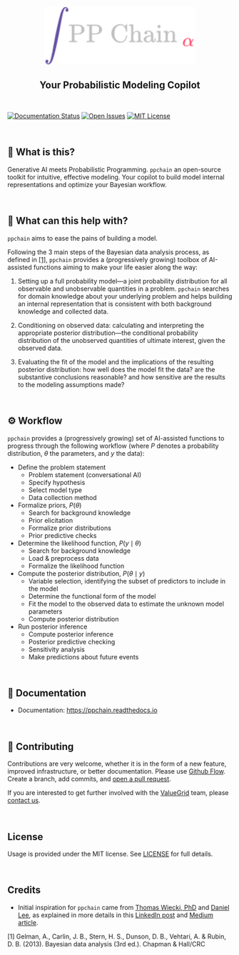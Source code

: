 <p align="center">
    <a href="https://ppchain.org" target="_blank">
        <img border="0" alt="PP Chain logo" src="https://github.com/shadowboxingskills/ppchainR/blob/master/logo.svg?raw=true" width="340" height="auto" style="background-color: transparent;
border: none;">
    </a>
</p>
<h2 align="center" style="border-bottom: none">Your Probabilistic Modeling Copilot</h2>

<br/>

[![Documentation Status](https://readthedocs.org/projects/ppchain/badge/?version=latest)](https://ppchain.readthedocs.io/en/latest/?version=latest) [![Open Issues](https://img.shields.io/github/issues-raw/shadowboxingskills/ppchainR)](https://github.com/shadowboxingskills/ppchainR/issues) [![MIT License](https://img.shields.io/badge/License-MIT-yellow.svg)](https://opensource.org/licenses/MIT)

<br/>

## 🤔 What is this?

Generative AI meets Probabilistic Programming.
`ppchain` an open-source toolkit for intuitive, effective modeling.
Your copilot to build model internal representations and optimize your Bayesian workflow.

<br>

## 🚀 What can this help with?

`ppchain` aims to ease the pains of building a model.

Following the 3 main steps of the Bayesian data analysis process, as defined in [[1]](#1), `ppchain` provides a (progressively growing) toolbox of AI-assisted functions aiming to make your life easier along the way:

1. Setting up a full probability model—a joint probability distribution for all observable and unobservable quantities in a problem. `ppchain` searches for domain knowledge about your underlying problem and helps building an internal representation that is consistent with both background knowledge and collected data.

2. Conditioning on observed data: calculating and interpreting the appropriate posterior distribution—the conditional probability distribution of the unobserved quantities of ultimate interest, given the observed data.

3. Evaluating the fit of the model and the implications of the resulting posterior distribution: how well does the model fit the data? are the substantive conclusions reasonable? and how sensitive are the results to the modeling assumptions made?

<br>

## ⚙ Workflow

`ppchain` provides a (progressively growing) set of AI-assisted functions to progress through the following workflow (where $P$ denotes a probability distribution, $\theta$ the parameters, and $y$ the data):

- Define the problem statement
  - Problem statement (conversational AI)
  - Specify hypothesis
  - Select model type
  - Data collection method
- Formalize priors, $P(\theta)$
  - Search for background knowledge
  - Prior elicitation
  - Formalize prior distributions
  - Prior predictive checks
- Determine the likelihood function, $P(y \mid \theta)$
  - Search for background knowledge
  - Load & preprocess data
  - Formalize the likelihood function
- Compute the posterior distribution, $P(\theta \mid y)$
  - Variable selection, identifying the subset of predictors to include in the model
  - Determine the functional form of the model
  - Fit the model to the observed data to estimate the unknown model parameters
  - Compute posterior distribution
- Run posterior inference
  - Compute posterior inference
  - Posterior predictive checking
  - Sensitivity analysis
  - Make predictions about future events

<br>

## 📖 Documentation

- Documentation: https://ppchain.readthedocs.io

<br>

## 💁 Contributing

Contributions are very welcome, whether it is in the form of a new feature, improved infrastructure, or better documentation. Please use [Github Flow](https://guides.github.com/introduction/flow/). Create a branch, add commits, and [open a pull request](https://github.com/shadowboxingskills/ppchainR/pulls/).

If you are interested to get further involved with the <a href="https://valuegrid.io" target="_blank">ValueGrid</a> team, please [contact us](mailto:nawel@valuegrid.io?subject=[GitHub]%20APPChainR).

<br>

## License

Usage is provided under the MIT license.
See [LICENSE](https://github.com/shadowboxingskills/ppchainR/blob/master/LICENSE) for full details.

<br>

## Credits

- Initial inspiration for `ppchain` came from [Thomas Wiecki, PhD](https://www.linkedin.com/in/twiecki) and [Daniel Lee](https://www.linkedin.com/in/syclik), as explained in more details in this [LinkedIn post](https://www.linkedin.com/pulse/harnessing-gpts-next-significant-advancement-marc-fournier-carrie) and [Medium article](https://medium.com/@marc.fourniercarrie/harnessing-gpts-for-the-next-significant-advancement-in-probabilistic-programming-70ccfc33846f).

<a id="1">[1]</a> Gelman, A., Carlin, J. B., Stern, H. S., Dunson, D. B., Vehtari, A. & Rubin, D. B. (2013). Bayesian data analysis (3rd ed.). Chapman & Hall/CRC

<br>
